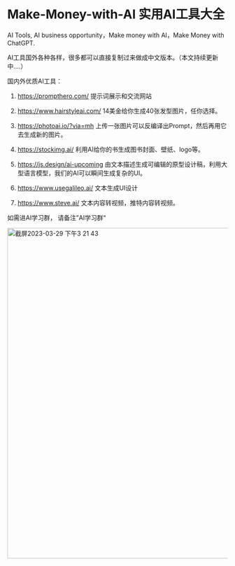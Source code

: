 # Make-Money-with-AI 实用AI工具大全
AI Tools, AI business opportunity，Make money with AI，Make Money with ChatGPT.

AI工具国外各种各样，很多都可以直接复制过来做成中文版本。（本文持续更新中....）

国内外优质AI工具：
1. https://prompthero.com/  提示词展示和交流网站

2. https://www.hairstyleai.com/ 14美金给你生成40张发型图片，任你选择。

3. https://photoai.io/?via=mh  上传一张图片可以反编译出Prompt，然后再用它去生成新的图片。

4. https://stockimg.ai/ 利用AI给你的书生成图书封面、壁纸、logo等。

5. https://js.design/ai-upcoming 由文本描述生成可编辑的原型设计稿，利用大型语言模型，我们的AI可以瞬间生成复杂的UI。

6. https://www.usegalileo.ai/ 文本生成UI设计

7. https://www.steve.ai/  文本内容转视频，推特内容转视频。



如需进AI学习群，
请备注”AI学习群“

<img width="755" alt="截屏2023-03-29 下午3 21 43" src="https://user-images.githubusercontent.com/24566630/228457065-24ad1c7e-e89d-4a34-8dd9-e8fb96039cca.png">
